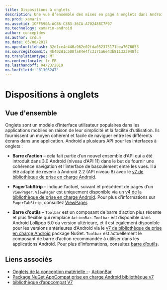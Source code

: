 ```yaml
---
title: Dispositions à onglets
description: Une vue d’ensemble des mises en page à onglets dans Android
ms.prod: xamarin
ms.assetid: 1CFF590A-AC86-C3B3-36CA-A70248BC7F97
ms.technology: xamarin-android
author: conceptdev
ms.author: crdun
ms.date: 05/08/2017
ms.openlocfilehash: 32d1ce4e440a962e02fda052375171bea7676053
ms.sourcegitcommit: 4b402d1c508fa84e4fc3171a6e43b811323948fc
ms.translationtype: MT
ms.contentlocale: fr-FR
ms.lasthandoff: 04/23/2019
ms.locfileid: "61303247"
---
```

# <a name="tabbed-layouts"></a>Dispositions à onglets


## <a name="overview"></a>Vue d'ensemble

Onglets sont un modèle d’interface utilisateur populaires dans les applications mobiles en raison de leur simplicité et la facilité d’utilisation. Ils fournissent un moyen cohérent et facile de naviguer entre les différents écrans dans une application. Android a plusieurs API pour les interfaces à onglets : 

-   **Barre d’action** &ndash; cela fait partie d’un nouvel ensemble d’API qui a été introduit dans 3.0 Android (niveau d’API 11) dans le but de fournir une cohérence navigation et l’interface de basculement entre les vues. Il a été adapté de revenir à Android 2.2 (API niveau 8) avec le [v7 de bibliothèque de prise en charge Android](https://www.nuget.org/packages/Xamarin.Android.Support.v7.AppCompat/). 

-   **PagerTabStrip** &ndash; indique l’actuel, suivant et précédent de pages d’un `ViewPager`. `ViewPager` est uniquement disponible via un [v4 de la bibliothèque de prise en charge Android](https://www.nuget.org/packages/Xamarin.Android.Support.v4/).
     Pour plus d’informations sur `PagerTabStrip`, consultez [ViewPager](~/android/user-interface/controls/view-pager/index.md).

-   **Barre d’outils** &ndash; `Toolbar` est un composant de barre d’action plus récente et plus flexible qui remplace `ActionBar`. `Toolbar` est disponible dans Android Lollipop 5.0 ou version ultérieure, et il est également disponible pour les versions antérieures d’Android via le [v7 de bibliothèque de prise en charge Android](https://www.nuget.org/packages/Xamarin.Android.Support.v7.AppCompat/) package NuGet. 
    `Toolbar` est actuellement le composant de barre d’action recommandée à utiliser dans les applications Android.
    Pour plus d’informations, consultez [barre d’outils](~/android/user-interface/controls/tool-bar/index.md). 



## <a name="related-links"></a>Liens associés

- [Onglets de la conception matérielle -](https://material.io/guidelines/components/tabs.html)- [ActionBar](https://developer.android.com/guide/topics/ui/actionbar.html)
- [Package NuGet AppCompat prise en charge Android bibliothèque v7](https://www.nuget.org/packages/Xamarin.Android.Support.v7.AppCompat/)
- [bibliothèque d’appcompat V7](https://developer.android.com/tools/support-library/features.html#v7-appcompat)
